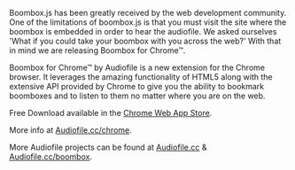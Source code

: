 Boombox.js has been greatly received by the web development community. One of
the limitations of boombox.js is that you must visit the site where the boombox
is embedded in order to hear the audiofile. We asked ourselves 'What if you
could take your boombox with you across the web?' With that in mind we are
releasing Boombox for Chrome™.

Boombox for Chrome™ by Audiofile is a new extension for the Chrome browser. It
leverages the amazing functionality of HTML5 along with the extensive API
provided by Chrome to give you the ability to bookmark boomboxes and to listen
to them no matter where you are on the web.

Free Download available in the [Chrome Web App Store](https://chrome.google.com/webstore/detail/bpfbenefadjgiln).

More info at [Audiofile.cc/chrome](https://audiofile.cc/chrome).

More Audiofile projects can be found at [Audiofile.cc](https://audiofile.cc)
&amp; [Audiofile.cc/boombox](https://audiofile.cc/boombox).
